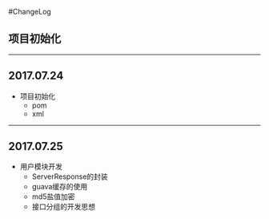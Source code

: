 #ChangeLog

## 项目初始化

-------------------
## 2017.07.24
*   项目初始化
    *   pom
    *   xml

-------------------
##  2017.07.25
*   用户模块开发
    *   ServerResponse的封装
    *   guava缓存的使用
    *   md5盐值加密
    *   接口分组的开发思想
    